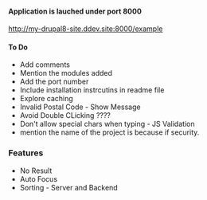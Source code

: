 #### Application is lauched under port 8000 ####
http://my-drupal8-site.ddev.site:8000/example


####  To Do #####
- Add comments
- Mention the modules added
- Add the port number
- Include installation instrcutins in readme file
- Explore caching
- Invalid Postal Code - Show Message
- Avoid Double CLicking ????
- Don't allow special chars when typing - JS Validation
- mention the name of the project is because if security.

### Features ###
- No Result
- Auto Focus
- Sorting - Server and Backend
